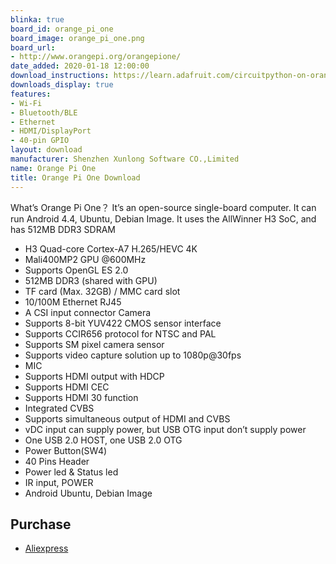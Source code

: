 ```yaml
---
blinka: true
board_id: orange_pi_one
board_image: orange_pi_one.png
board_url:
- http://www.orangepi.org/orangepione/
date_added: 2020-01-18 12:00:00
download_instructions: https://learn.adafruit.com/circuitpython-on-orangepi-linux/circuitpython-orangepi
downloads_display: true
features:
- Wi-Fi
- Bluetooth/BLE
- Ethernet
- HDMI/DisplayPort
- 40-pin GPIO
layout: download
manufacturer: Shenzhen Xunlong Software CO.,Limited
name: Orange Pi One
title: Orange Pi One Download
---
```


What’s Orange Pi One？ It’s an open-source single-board computer. It can run Android 4.4, Ubuntu, Debian Image. It uses the AllWinner H3 SoC, and has 512MB DDR3 SDRAM

- H3 Quad-core Cortex-A7 H.265/HEVC 4K
- Mali400MP2 GPU @600MHz
- Supports OpenGL ES 2.0
- 512MB DDR3 (shared with GPU)
- TF card (Max. 32GB) / MMC card slot
- 10/100M Ethernet RJ45
- A CSI input connector Camera
- Supports 8-bit YUV422 CMOS sensor interface
- Supports CCIR656 protocol for NTSC and PAL
- Supports SM pixel camera sensor
- Supports video capture solution up to 1080p@30fps
- MIC
- Supports HDMI output with HDCP
- Supports HDMI CEC
- Supports HDMI 30 function
- Integrated CVBS
- Supports simultaneous output of HDMI and CVBS
- vDC input can supply power, but USB OTG input don’t supply power
- One USB 2.0 HOST, one USB 2.0 OTG
- Power Button(SW4)
- 40 Pins Header
- Power led & Status led
- IR input, POWER
- Android Ubuntu, Debian Image

## Purchase
* [Aliexpress](https://www.aliexpress.com/item/32603308880.html?spm=2114.12010612.8148356.1.71126d5axQJcvl)
